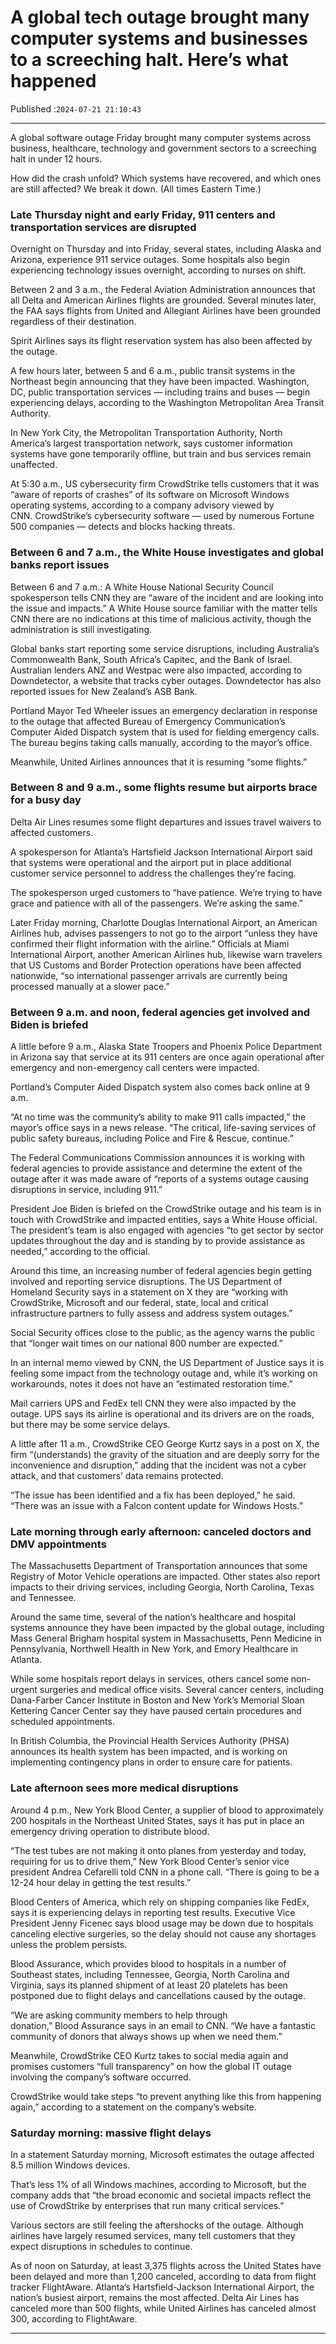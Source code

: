 # A global tech outage brought many computer systems and businesses to a screeching halt. Here’s what happened

Published :`2024-07-21 21:10:43`

---

A global software outage Friday brought many computer systems across business, healthcare, technology and government sectors to a screeching halt in under 12 hours.

How did the crash unfold? Which systems have recovered, and which ones are still affected? We break it down. (All times Eastern Time.)

### Late Thursday night and early Friday, 911 centers and transportation services are disrupted

Overnight on Thursday and into Friday, several states, including Alaska and Arizona, experience 911 service outages. Some hospitals also begin experiencing technology issues overnight, according to nurses on shift.

Between 2 and 3 a.m., the Federal Aviation Administration announces that all Delta and American Airlines flights are grounded. Several minutes later, the FAA says flights from United and Allegiant Airlines have been grounded regardless of their destination.

Spirit Airlines says its flight reservation system has also been affected by the outage.

A few hours later, between 5 and 6 a.m., public transit systems in the Northeast begin announcing that they have been impacted. Washington, DC, public transportation services — including trains and buses — begin experiencing delays, according to the Washington Metropolitan Area Transit Authority.

In New York City, the Metropolitan Transportation Authority, North America’s largest transportation network, says customer information systems have gone temporarily offline, but train and bus services remain unaffected.

At 5:30 a.m., US cybersecurity firm CrowdStrike tells customers that it was “aware of reports of crashes” of its software on Microsoft Windows operating systems, according to a company advisory viewed by CNN. CrowdStrike’s cybersecurity software — used by numerous Fortune 500 companies — detects and blocks hacking threats.

### Between 6 and 7 a.m., the White House investigates and global banks report issues

Between 6 and 7 a.m.: A White House National Security Council spokesperson tells CNN they are “aware of the incident and are looking into the issue and impacts.” A White House source familiar with the matter tells CNN there are no indications at this time of malicious activity, though the administration is still investigating.

Global banks start reporting some service disruptions, including Australia’s Commonwealth Bank, South Africa’s Capitec, and the Bank of Israel. Australian lenders ANZ and Westpac were also impacted, according to Downdetector, a website that tracks cyber outages. Downdetector has also reported issues for New Zealand’s ASB Bank.

Portland Mayor Ted Wheeler issues an emergency declaration in response to the outage that affected Bureau of Emergency Communication’s Computer Aided Dispatch system that is used for fielding emergency calls. The bureau begins taking calls manually, according to the mayor’s office.

Meanwhile, United Airlines announces that it is resuming “some flights.”

### Between 8 and 9 a.m., some flights resume but airports brace for a busy day

Delta Air Lines resumes some flight departures and issues travel waivers to affected customers.

A spokesperson for Atlanta’s Hartsfield Jackson International Airport said that systems were operational and the airport put in place additional customer service personnel to address the challenges they’re facing.

The spokesperson urged customers to “have patience. We’re trying to have grace and patience with all of the passengers. We’re asking the same.”

Later Friday morning, Charlotte Douglas International Airport, an American Airlines hub, advises passengers to not go to the airport “unless they have confirmed their flight information with the airline.” Officials at Miami International Airport, another American Airlines hub, likewise warn travelers that US Customs and Border Protection operations have been affected nationwide, “so international passenger arrivals are currently being processed manually at a slower pace.”

### Between 9 a.m. and noon, federal agencies get involved and Biden is briefed

A little before 9 a.m., Alaska State Troopers and Phoenix Police Department in Arizona say that service at its 911 centers are once again operational after emergency and non-emergency call centers were impacted.

Portland’s Computer Aided Dispatch system also comes back online at 9 a.m.

“At no time was the community’s ability to make 911 calls impacted,” the mayor’s office says in a news release. “The critical, life-saving services of public safety bureaus, including Police and Fire & Rescue, continue.”

The Federal Communications Commission announces it is working with federal agencies to provide assistance and determine the extent of the outage after it was made aware of “reports of a systems outage causing disruptions in service, including 911.”

President Joe Biden is briefed on the CrowdStrike outage and his team is in touch with CrowdStrike and impacted entities, says a White House official. The president’s team is also engaged with agencies “to get sector by sector updates throughout the day and is standing by to provide assistance as needed,” according to the official.

Around this time, an increasing number of federal agencies begin getting involved and reporting service disruptions. The US Department of Homeland Security says in a statement on X they are “working with CrowdStrike, Microsoft and our federal, state, local and critical infrastructure partners to fully assess and address system outages.”

Social Security offices close to the public, as the agency warns the public that “longer wait times on our national 800 number are expected.”

In an internal memo viewed by CNN, the US Department of Justice says it is feeling some impact from the technology outage and, while it’s working on workarounds, notes it does not have an “estimated restoration time.”

Mail carriers UPS and FedEx tell CNN they were also impacted by the outage. UPS says its airline is operational and its drivers are on the roads, but there may be some service delays.

A little after 11 a.m., CrowdStrike CEO George Kurtz says in a post on X, the firm “(understands) the gravity of the situation and are deeply sorry for the inconvenience and disruption,” adding that the incident was not a cyber attack, and that customers’ data remains protected.

“The issue has been identified and a fix has been deployed,” he said. “There was an issue with a Falcon content update for Windows Hosts.”

### Late morning through early afternoon: canceled doctors and DMV appointments

The Massachusetts Department of Transportation announces that some Registry of Motor Vehicle operations are impacted. Other states also report impacts to their driving services, including Georgia, North Carolina, Texas and Tennessee.

Around the same time, several of the nation’s healthcare and hospital systems announce they have been impacted by the global outage, including Mass General Brigham hospital system in Massachusetts, Penn Medicine in Pennsylvania, Northwell Health in New York, and Emory Healthcare in Atlanta.

While some hospitals report delays in services, others cancel some non-urgent surgeries and medical office visits. Several cancer centers, including Dana-Farber Cancer Institute in Boston and New York’s Memorial Sloan Kettering Cancer Center say they have paused certain procedures and scheduled appointments.

In British Columbia, the Provincial Health Services Authority (PHSA) announces its health system has been impacted, and is working on implementing contingency plans in order to ensure care for patients.

### Late afternoon sees more medical disruptions

Around 4 p.m., New York Blood Center, a supplier of blood to approximately 200 hospitals in the Northeast United States, says it has put in place an emergency driving operation to distribute blood.

“The test tubes are not making it onto planes from yesterday and today, requiring for us to drive them,” New York Blood Center’s senior vice president Andrea Cefarelli told CNN in a phone call. “There is going to be a 12-24 hour delay in getting the test results.”

Blood Centers of America, which rely on shipping companies like FedEx, says it is experiencing delays in reporting test results. Executive Vice President Jenny Ficenec says blood usage may be down due to hospitals canceling elective surgeries, so the delay should not cause any shortages unless the problem persists.

Blood Assurance, which provides blood to hospitals in a number of Southeast states, including Tennessee, Georgia, North Carolina and Virginia, says its planned shipment of at least 20 platelets has been postponed due to flight delays and cancellations caused by the outage.

“We are asking community members to help through donation,” Blood Assurance says in an email to CNN. “We have a fantastic community of donors that always shows up when we need them.”

Meanwhile, CrowdStrike CEO Kurtz takes to social media again and promises customers “full transparency” on how the global IT outage involving the company’s software occurred.

CrowdStrike would take steps “to prevent anything like this from happening again,” according to a statement on the company’s website.

### Saturday morning: massive flight delays

In a statement Saturday morning, Microsoft estimates the outage affected 8.5 million Windows devices.

That’s less 1% of all Windows machines, according to Microsoft, but the company adds that “the broad economic and societal impacts reflect the use of CrowdStrike by enterprises that run many critical services.”

Various sectors are still feeling the aftershocks of the outage. Although airlines have largely resumed services, many tell customers that they expect disruptions in schedules to continue.

As of noon on Saturday, at least 3,375 flights across the United States have been delayed and more than 1,200 canceled, according to data from flight tracker FlightAware. Atlanta’s Hartsfield-Jackson International Airport, the nation’s busiest airport, remains the most affected. Delta Air Lines has canceled more than 500 flights, while United Airlines has canceled almost 300, according to FlightAware.

---

